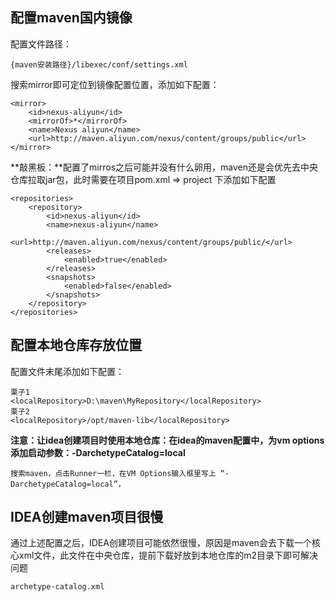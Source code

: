 <!--
 * @Author: WeiHong Ran
 * @Date: 2019-09-22 09:43:16
 * @LastEditors: WeiHong Ran
 * @LastEditTime: 2019-09-22 11:04:34
 * @Description: Nothing
 -->

## 配置maven国内镜像

配置文件路径：

    {maven安装路径}/libexec/conf/settings.xml

搜索mirror即可定位到镜像配置位置，添加如下配置：

    <mirror>
		<id>nexus-aliyun</id>
		<mirrorOf>*</mirrorOf>
		<name>Nexus aliyun</name>
		<url>http://maven.aliyun.com/nexus/content/groups/public</url>
	</mirror>

**敲黑板：**配置了mirros之后可能并没有什么卵用，maven还是会优先去中央仓库拉取jar包，此时需要在项目pom.xml => project 下添加如下配置

	<repositories>
	    <repository>
	        <id>nexus-aliyun</id>
	        <name>nexus-aliyun</name>
	        <url>http://maven.aliyun.com/nexus/content/groups/public/</url>
	        <releases>
	            <enabled>true</enabled>
	        </releases>
	        <snapshots>
	            <enabled>false</enabled>
	        </snapshots>
	    </repository>
	</repositories>


## 配置本地仓库存放位置

配置文件末尾添加如下配置：

    栗子1
    <localRepository>D:\maven\MyRepository</localRepository>
    栗子2
    <localRepository>/opt/maven-lib</localRepository>


**注意：让idea创建项目时使用本地仓库：在idea的maven配置中，为vm options 添加启动参数：-DarchetypeCatalog=local**

    搜索maven，点击Runner一栏，在VM Options输入框里写上 “-DarchetypeCatalog=local”，
	
	
## IDEA创建maven项目很慢

通过上述配置之后，IDEA创建项目可能依然很慢，原因是maven会去下载一个核心xml文件，此文件在中央仓库，提前下载好放到本地仓库的m2目录下即可解决问题

	archetype-catalog.xml

